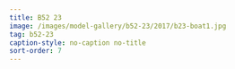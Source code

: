 ```yaml
---
title: B52 23
image: /images/model-gallery/b52-23/2017/b23-boat1.jpg
tag: b52-23
caption-style: no-caption no-title
sort-order: 7
---
```

